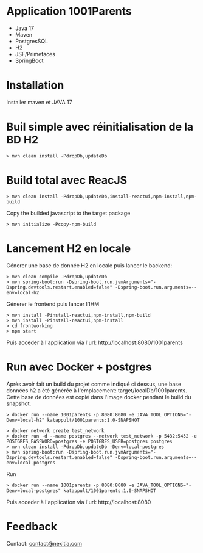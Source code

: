 
Application 1001Parents
===========================================================================

* Java 17
* Maven
* PostgresSQL
* H2
* JSF/Primefaces
* SpringBoot

# Installation

Installer maven et JAVA 17


# Buil simple avec réinitialisation de la BD H2

```
> mvn clean install -PdropDb,updateDb
```


# Build total avec ReacJS

```
> mvn clean install -PdropDb,updateDb,install-reactui,npm-install,npm-build
```

Copy the builded javascript to the target package
```
> mvn initialize -Pcopy-npm-build
```

# Lancement H2 en locale


Génerer une base de donnée H2 en locale puis lancer le backend:

```
> mvn clean compile -PdropDb,updateDb
> mvn spring-boot:run -Dspring-boot.run.jvmArguments="-Dspring.devtools.restart.enabled=false" -Dspring-boot.run.arguments=--env=local-h2
```

Génerer le frontend puis lancer l'IHM

```
> mvn install -Pinstall-reactui,npm-install,npm-build
> mvn install -Pinstall-reactui,npm-install
> cd frontworking
> npm start
```

Puis acceder à l'application via l'url: http://localhost:8080/1001parents

# Run avec Docker + postgres

Après avoir fait un build du projet comme indiqué ci dessus, une base données h2 a été générée à l'emplacement: target/localDb/1001parents.
Cette base de données est copié dans l'image docker pendant le build du snapshot.

```
> docker run --name 1001parents -p 8080:8080 -e JAVA_TOOL_OPTIONS="-Denv=local-h2" katappult/1001parents:1.0-SNAPSHOT 
```


```
> docker network create test_network
> docker run -d --name postgres --network test_network -p 5432:5432 -e POSTGRES_PASSWORD=postgres -e POSTGRES_USER=postgres postgres
> mvn clean install -PdropDb,updateDb -Denv=local-postgres
> mvn spring-boot:run -Dspring-boot.run.jvmArguments="-Dspring.devtools.restart.enabled=false" -Dspring-boot.run.arguments=--env=local-postgres
```

Run
```
> docker run --name 1001parents -p 8080:8080 -e JAVA_TOOL_OPTIONS="-Denv=local-postgres" katappult/1001parents:1.0-SNAPSHOT 
```

Puis acceder à l'application via l'url: http://localhost:8080


# Feedback

Contact: contact@nexitia.com

